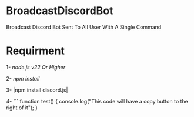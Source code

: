 # BroadcastDiscordBot
Broadcast Discord Bot Sent To All User With A Single Command
# Requirment
1- *node.js v22 Or Higher*

2- *npm install*

3- |npm install discord.js|

4- ```
function test() {
  console.log("This code will have a copy button to the right of it");
}
```

